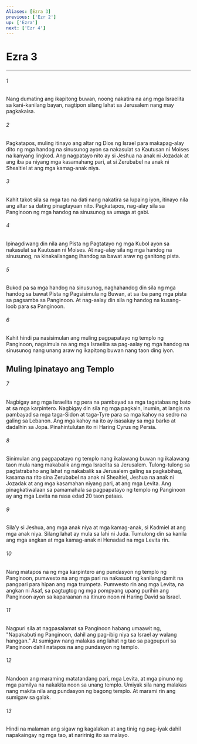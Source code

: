 ```yaml
---
Aliases: [Ezra 3]
previous: ['Ezr 2']
up: ['Ezra']
next: ['Ezr 4']
---
```

# Ezra 3

***

###### 1
Nang dumating ang ikapitong buwan, noong nakatira na ang mga Israelita sa kani-kanilang bayan, nagtipon silang lahat sa Jerusalem nang may pagkakaisa. 

###### 2
Pagkatapos, muling itinayo ang altar ng Dios ng Israel para makapag-alay dito ng mga handog na sinusunog ayon sa nakasulat sa Kautusan ni Moises na kanyang lingkod. Ang nagpatayo nito ay si Jeshua na anak ni Jozadak at ang iba pa niyang mga kasamahang pari, at si Zerubabel na anak ni Shealtiel at ang mga kamag-anak niya. 

###### 3
Kahit takot sila sa mga tao na dati nang nakatira sa lupaing iyon, itinayo nila ang altar sa dating pinagtayuan nito. Pagkatapos, nag-alay sila sa Panginoon ng mga handog na sinusunog sa umaga at gabi. 

###### 4
Ipinagdiwang din nila ang Pista ng Pagtatayo ng mga Kubol ayon sa nakasulat sa Kautusan ni Moises. At nag-alay sila ng mga handog na sinusunog, na kinakailangang ihandog sa bawat araw ng ganitong pista. 

###### 5
Bukod pa sa mga handog na sinusunog, naghahandog din sila ng mga handog sa bawat Pista ng Pagsisimula ng Buwan, at sa iba pang mga pista sa pagsamba sa Panginoon. At nag-aalay din sila ng handog na kusang-loob para sa Panginoon. 

###### 6
Kahit hindi pa nasisimulan ang muling pagpapatayo ng templo ng Panginoon, nagsimula na ang mga Israelita sa pag-aalay ng mga handog na sinusunog nang unang araw ng ikapitong buwan nang taon ding iyon.

## Muling Ipinatayo ang Templo 

###### 7
Nagbigay ang mga Israelita ng pera na pambayad sa mga tagatabas ng bato at sa mga karpintero. Nagbigay din sila ng mga pagkain, inumin, at langis na pambayad sa mga taga-Sidon at taga-Tyre para sa mga kahoy na sedro na galing sa Lebanon. Ang mga kahoy na ito ay isasakay sa mga barko at dadalhin sa Jopa. Pinahintulutan ito ni Haring Cyrus ng Persia. 

###### 8
Sinimulan ang pagpapatayo ng templo nang ikalawang buwan ng ikalawang taon mula nang makabalik ang mga Israelita sa Jerusalem. Tulong-tulong sa pagtatrabaho ang lahat ng nakabalik sa Jerusalem galing sa pagkabihag, kasama na rito sina Zerubabel na anak ni Shealtiel, Jeshua na anak ni Jozadak at ang mga kasamahan niyang pari, at ang mga Levita. Ang pinagkatiwalaan sa pamamahala sa pagpapatayo ng templo ng Panginoon ay ang mga Levita na nasa edad 20 taon pataas. 

###### 9
Silaʼy si Jeshua, ang mga anak niya at mga kamag-anak, si Kadmiel at ang mga anak niya. Silang lahat ay mula sa lahi ni Juda. Tumulong din sa kanila ang mga angkan at mga kamag-anak ni Henadad na mga Levita rin. 

###### 10
Nang matapos na ng mga karpintero ang pundasyon ng templo ng Panginoon, pumwesto na ang mga pari na nakasuot ng kanilang damit na pangpari para hipan ang mga trumpeta. Pumwesto rin ang mga Levita, na angkan ni Asaf, sa pagtugtog ng mga pompyang upang purihin ang Panginoon ayon sa kaparaanan na itinuro noon ni Haring David sa Israel. 

###### 11
Nagpuri sila at nagpasalamat sa Panginoon habang umaawit ng, "Napakabuti ng Panginoon, dahil ang pag-ibig niya sa Israel ay walang hanggan." At sumigaw nang malakas ang lahat ng tao sa pagpupuri sa Panginoon dahil natapos na ang pundasyon ng templo. 

###### 12
Nandoon ang maraming matatandang pari, mga Levita, at mga pinuno ng mga pamilya na nakakita noon sa unang templo. Umiyak sila nang malakas nang makita nila ang pundasyon ng bagong templo. At marami rin ang sumigaw sa galak. 

###### 13
Hindi na malaman ang sigaw ng kagalakan at ang tinig ng pag-iyak dahil napakaingay ng mga tao, at naririnig ito sa malayo.

